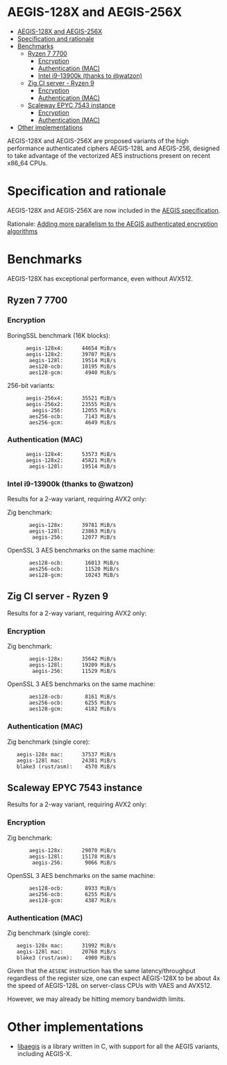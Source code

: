 # AEGIS-128X and AEGIS-256X

- [AEGIS-128X and AEGIS-256X](#aegis-128x-and-aegis-256x)
- [Specification and rationale](#specification-and-rationale)
- [Benchmarks](#benchmarks)
  - [Ryzen 7 7700](#ryzen-7-7700)
    - [Encryption](#encryption)
    - [Authentication (MAC)](#authentication-mac)
    - [Intel i9-13900k (thanks to @watzon)](#intel-i9-13900k-thanks-to-watzon)
  - [Zig CI server - Ryzen 9](#zig-ci-server---ryzen-9)
    - [Encryption](#encryption-1)
    - [Authentication (MAC)](#authentication-mac-1)
  - [Scaleway EPYC 7543 instance](#scaleway-epyc-7543-instance)
    - [Encryption](#encryption-2)
    - [Authentication (MAC)](#authentication-mac-2)
- [Other implementations](#other-implementations)

AEGIS-128X and AEGIS-256X are proposed variants of the high performance authenticated ciphers AEGIS-128L and AEGIS-256, designed to take advantage of the vectorized AES instructions present on recent x86_64 CPUs.

# Specification and rationale

AEGIS-128X and AEGIS-256X are now included in the [AEGIS specification](https://cfrg.github.io/draft-irtf-cfrg-aegis-aead/draft-irtf-cfrg-aegis-aead.html).

Rationale: [Adding more parallelism to the AEGIS authenticated encryption algorithms](https://eprint.iacr.org/2023/523)

# Benchmarks

AEGIS-128X has exceptional performance, even without AVX512.

## Ryzen 7 7700

### Encryption

BoringSSL benchmark (16K blocks):

```text
      aegis-128x4:      44654 MiB/s
      aegis-128x2:      39707 MiB/s
       aegis-128l:      19514 MiB/s
       aes128-ocb:      10195 MiB/s
       aes128-gcm:       4940 MiB/s
```

256-bit variants:

```text
      aegis-256x4:      35521 MiB/s
      aegis-256x2:      23555 MiB/s
        aegis-256:      12055 MiB/s
       aes256-ocb:       7143 MiB/s
       aes256-gcm:       4649 MiB/s
```

### Authentication (MAC)

```text
      aegis-128x4:      53573 MiB/s
      aegis-128x2:      45821 MiB/s
       aegis-128l:      19514 MiB/s
```

### Intel i9-13900k (thanks to @watzon)

Results for a 2-way variant, requiring AVX2 only:

Zig benchmark:

```text
       aegis-128x:      39781 MiB/s
       aegis-128l:      23863 MiB/s
        aegis-256:      12077 MiB/s
```

OpenSSL 3 AES benchmarks on the same machine:

```text
       aes128-ocb:       16013 MiB/s
       aes256-ocb:       11520 MiB/s
       aes128-gcm:       10243 MiB/s
```

## Zig CI server - Ryzen 9

Results for a 2-way variant, requiring AVX2 only:

### Encryption

Zig benchmark:

```text
       aegis-128x:      35642 MiB/s
       aegis-128l:      19209 MiB/s
        aegis-256:      11529 MiB/s
```

OpenSSL 3 AES benchmarks on the same machine:

```text
       aes128-ocb:       8161 MiB/s
       aes256-ocb:       6255 MiB/s
       aes128-gcm:       4182 MiB/s
```

### Authentication (MAC)

Zig benchmark (single core):

```text
   aegis-128x mac:      37537 MiB/s
   aegis-128l mac:      24381 MiB/s
   blake3 (rust/asm):    4570 MiB/s
```

## Scaleway EPYC 7543 instance

Results for a 2-way variant, requiring AVX2 only:

### Encryption

Zig benchmark:

```text
       aegis-128x:      29070 MiB/s
       aegis-128l:      15178 MiB/s
        aegis-256:       9066 MiB/s
```

OpenSSL 3 AES benchmarks on the same machine:

```text
       aes128-ocb:       8933 MiB/s
       aes256-ocb:       6255 MiB/s
       aes128-gcm:       4387 MiB/s
```

### Authentication (MAC)

Zig benchmark (single core):

```text
   aegis-128x mac:      31992 MiB/s
   aegis-128l mac:      20768 MiB/s
   blake3 (rust/asm):    4900 MiB/s
```

Given that the `AESENC` instruction has the same latency/throughput regardless of the register size, one can expect AEGIS-128X to be about 4x the speed of AEGIS-128L on server-class CPUs with VAES and AVX512.

However, we may already be hitting memory bandwidth limits.

# Other implementations

- [libaegis](https://github.com/jedisct1/libaegis) is a library written in C, with support for all the AEGIS variants, including AEGIS-X.

